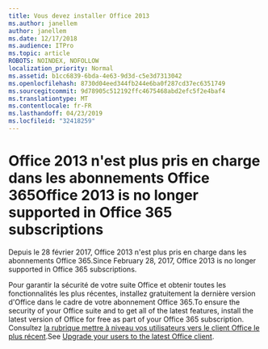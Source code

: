 ```yaml
---
title: Vous devez installer Office 2013
ms.author: janellem
author: janellem
ms.date: 12/17/2018
ms.audience: ITPro
ms.topic: article
ROBOTS: NOINDEX, NOFOLLOW
localization_priority: Normal
ms.assetid: b1cc6839-6bda-4e63-9d3d-c5e3d7313042
ms.openlocfilehash: 8730d04eed344fb244e6ba0f287cd37ec6351749
ms.sourcegitcommit: 9d78905c512192ffc4675468abd2efc5f2e4baf4
ms.translationtype: MT
ms.contentlocale: fr-FR
ms.lasthandoff: 04/23/2019
ms.locfileid: "32418259"
---
```

# <a name="office-2013-is-no-longer-supported-in-office-365-subscriptions"></a><span data-ttu-id="0aed9-102">Office 2013 n'est plus pris en charge dans les abonnements Office 365</span><span class="sxs-lookup"><span data-stu-id="0aed9-102">Office 2013 is no longer supported in Office 365 subscriptions</span></span>

<span data-ttu-id="0aed9-103">Depuis le 28 février 2017, Office 2013 n'est plus pris en charge dans les abonnements Office 365.</span><span class="sxs-lookup"><span data-stu-id="0aed9-103">Since February 28, 2017, Office 2013 is no longer supported in Office 365 subscriptions.</span></span>
  
<span data-ttu-id="0aed9-104">Pour garantir la sécurité de votre suite Office et obtenir toutes les fonctionnalités les plus récentes, installez gratuitement la dernière version d'Office dans le cadre de votre abonnement Office 365.</span><span class="sxs-lookup"><span data-stu-id="0aed9-104">To ensure the security of your Office suite and to get all of the latest features, install the latest version of Office for free as part of your Office 365 subscription.</span></span> <span data-ttu-id="0aed9-105">Consultez [la rubrique mettre à niveau vos utilisateurs vers le client Office le plus récent](https://docs.microsoft.com/office365/admin/setup/upgrade-users-to-latest-office-client).</span><span class="sxs-lookup"><span data-stu-id="0aed9-105">See [Upgrade your users to the latest Office client](https://docs.microsoft.com/office365/admin/setup/upgrade-users-to-latest-office-client).</span></span>
  

